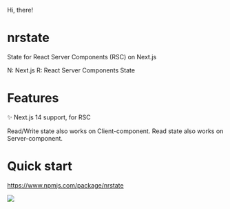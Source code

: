 Hi, there!  

# nrstate
State for React Server Components (RSC) on Next.js

N: Next.js
R: React Server Components
State

# Features
✨ Next.js 14 support, for RSC

Read/Write state also works on Client-component.
Read state also works on Server-component.

# Quick start  
https://www.npmjs.com/package/nrstate

<!--
**rgbkids/rgbkids** is a ✨ _special_ ✨ repository because its `README.md` (this file) appears on your GitHub profile.

Here are some ideas to get you started:

- 🔭 I’m currently working on ...
- 🌱 I’m currently learning ...
- 👯 I’m looking to collaborate on ...
- 🤔 I’m looking for help with ...
- 💬 Ask me about ...
- 📫 How to reach me: ...
- 😄 Pronouns: ...
- ⚡ Fun fact: ...
-->

<a href="https://github.com/anuraghazra/github-readme-stats">
  <img align="left" src="https://github-readme-stats.vercel.app/api/top-langs/?username=rgbkids&count_private=false&theme=" />
</a>

